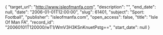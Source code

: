 {
  "target_url": "http://www.isleofmanfa.com", 
  "description": "", 
  "end_date": null, 
  "date": "2006-01-01T12:00:00", 
  "slug": 61401, 
  "subject": "Sport: Football", 
  "publisher": "isleofmanfa.com", 
  "open_access": false, 
  "title": "Isle Of Man FA", 
  "record_id": "20060101T120000/wT1/WmV3H3KSnKnuetPstg==", 
  "start_date": null
}

